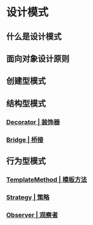 # 设计模式

## 什么是设计模式

## 面向对象设计原则

## 创建型模式

## 结构型模式

### [Decorator | 装饰器](./Decorator/Decorator.md)

### [Bridge | 桥接](./Bridge/Bridge.md)

## 行为型模式

### [TemplateMethod | 模板方法](./TemplateMethod/TemplateMethod.md)

### [Strategy | 策略](./Strategy/Strategy.md)

### [Observer | 观察者](./Observer/Oberver.md)
